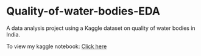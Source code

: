 # Quality-of-water-bodies-EDA

A data analysis project using a Kaggle dataset on quality of water bodies in India. 

To view my kaggle notebook: <a href="https://www.kaggle.com/code/riyaannthomas/quality-of-water-bodies-eda"> Click here </a>
